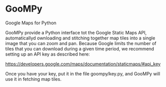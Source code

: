 # GooMPy
Google Maps for Python

GooMPy provide a Python interface tot the Google Static Maps API, automaticallyd ownloading and stitching together map tiles into a single image that you can zoom and pan.  Because Google limits the number of tiles that you can download during a given time period, we recommend setting up an API key as described here:
  
  https://developers.google.com/maps/documentation/staticmaps/#api_key
  
Once you have your key, put it in the file goompy/key.py, and GooMPy will use it in fetching map tiles.
